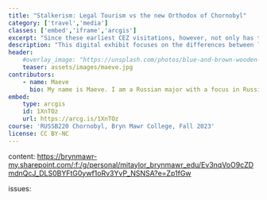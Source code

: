 ```yaml
---
title: "Stalkerism: Legal Tourism vs the new Orthodox of Chornobyl"
category: ['travel','media']
classes: ['embed','iframe','arcgis']
excerpt: "Since these earliest CEZ visitations, however, not only has the nature of the majority of visits to the Zone changed, from illegal profit to visitation (both legal and illegal), but the term stalker itself has developed to mean something almost entirely different. In the age of legal tourism in Chornobyl, a striking dichotomy has emerged between legal tourists and illegal tourists, called 'stalkers.'"
description: "This digital exhibit focuses on the differences between legal tourism and illegal tourism, or Stalkerism, in the Chornobyl Exclusion Zone. It argues that, rather than just having a difference in legality, there is an entire difference in mindset and understanding of the Zone, with  Stalkerism going further than tourism, and even further than an online subculture, in their relationship to the Zone, with their reverence taking on spiritual aspects and an adoption of the land as a heritage land, regardless of their natural heritage."
header:
    #overlay_image: "https://unsplash.com/photos/blue-and-brown-wooden-framed-glass-window-w82zcQAH1Yg"
    teaser: assets/images/maeve.jpg
contributors:
    - name: Maeve
      bio: My name is Maeve. I am a Russian major with a focus in Russian Literature at Bryn Mawr College. 
embed:
    type: arcgis
    id: 1XnTOz
    url: https://arcg.is/1XnTOz
course: 'RUSSB220 Chornobyl, Bryn Mawr College, Fall 2023'
license: CC BY-NC
---
```



content: https://brynmawr-my.sharepoint.com/:f:/g/personal/mitaylor_brynmawr_edu/Ev3nqVoO9cZDmdnQcJ_DLS0BYFtG0ywf1oRv3YvP_NSNSA?e=Zp1fGw 

issues: 